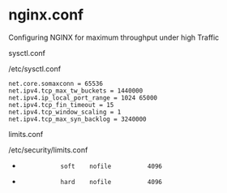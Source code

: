 # nginx.conf
Configuring NGINX for maximum throughput under high Traffic



sysctl.conf

/etc/sysctl.conf

    net.core.somaxconn = 65536
    net.ipv4.tcp_max_tw_buckets = 1440000
    net.ipv4.ip_local_port_range = 1024 65000
    net.ipv4.tcp_fin_timeout = 15
    net.ipv4.tcp_window_scaling = 1
    net.ipv4.tcp_max_syn_backlog = 3240000
    
 
limits.conf

/etc/security/limits.conf

*                soft    nofile          4096
*                hard    nofile          4096



